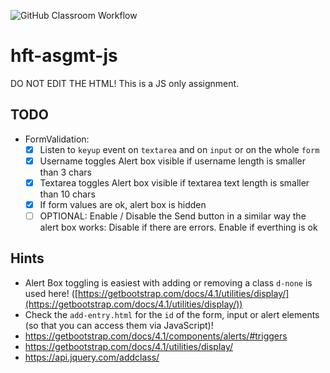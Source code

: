 ![GitHub Classroom Workflow](https://github.com/hft-stuttgart-ipr/hft-asgmt-js-Hajoppel/workflows/GitHub%20Classroom%20Workflow/badge.svg)

# hft-asgmt-js

DO NOT EDIT THE HTML! This is a JS only assignment.

## TODO

- FormValidation:
  - [x] Listen to `keyup` event on `textarea` and on `input` or on the whole `form`
  - [x] Username toggles Alert box visible if username length is smaller than 3 chars
  - [x] Textarea toggles Alert box visible if textarea text length is smaller than 10 chars
  - [x] If form values are ok, alert box is hidden
  - [ ] OPTIONAL: Enable / Disable the Send button in a similar way the alert box works: Disable if there are errors. Enable if everthing is ok

## Hints

- Alert Box toggling is easiest with adding or removing a class `d-none` is used here! ([https://getbootstrap.com/docs/4.1/utilities/display/](https://getbootstrap.com/docs/4.1/utilities/display/))
- Check the `add-entry.html` for the `id` of the form, input or alert elements (so that you can access them via JavaScript)!
- https://getbootstrap.com/docs/4.1/components/alerts/#triggers
- https://getbootstrap.com/docs/4.1/utilities/display/
- https://api.jquery.com/addclass/
